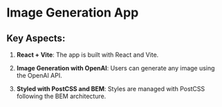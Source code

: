 # Image Generation App

## Key Aspects:

1. **React + Vite**: The app is built with React and Vite.
   
2. **Image Generation with OpenAI**: Users can generate any image using the OpenAI API.

3. **Styled with PostCSS and BEM**: Styles are managed with PostCSS following the BEM architecture.
